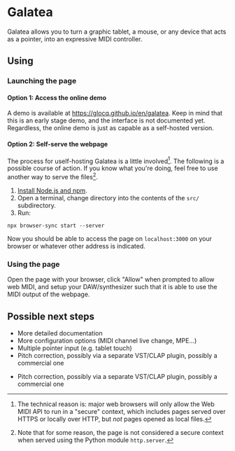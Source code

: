 Galatea
========

Galatea allows you to turn a graphic tablet, a mouse, or any device that acts as a pointer, into an expressive MIDI controller.

Using
------

### Launching the page

#### Option 1: Access the online demo

A demo is available at https://glocq.github.io/en/galatea. Keep in mind that
this is an early stage demo, and the interface is not documented yet. Regardless,
the online demo is just as capable as a self-hosted version.

#### Option 2: Self-serve the webpage

The process for uself-hosting Galatea is a little involved[^1]. The following
is a possible course of action. If you know what you're doing, feel free to use
another way to serve the files[^2].

1. [Install Node.js and npm](https://docs.npmjs.com/downloading-and-installing-node-js-and-npm).
2. Open a terminal, change directory into the contents of the `src/` subdirectory.
3. Run:
```
npx browser-sync start --server
```

Now you should be able to access the page on `localhost:3000` on your browser or whatever other address is indicated.

### Using the page

Open the page with your browser, click "Allow" when prompted to allow web MIDI, and setup your DAW/synthesizer such that it is able to use the MIDI output of the webpage.

Possible next steps
--------------------

* More detailed documentation
* More configuration options (MIDI channel live change, MPE...)
* Multiple pointer input (e.g. tablet touch)
* Pitch correction, possibly via a separate VST/CLAP plugin, possibly a commercial one

[^1]: The technical reason is: major web browsers will only allow the Web MIDI API to run in a "secure" context, which includes pages served over HTTPS or locally over HTTP, but *not* pages opened as local files.
[^2]: Note that for some reason, the page is not considered a secure context when served using the Python module `http.server`.

* Pitch correction, possibly via a separate VST/CLAP plugin, possibly a commercial one

[^1]: The technical reason is: major web browsers will only allow the Web MIDI API to run in a "secure" context, which includes pages served over HTTPS or locally over HTTP, but *not* pages opened as local files.
[^2]: Note that for some reason, the page is not considered a secure context when served using the Python module `http.server`.
